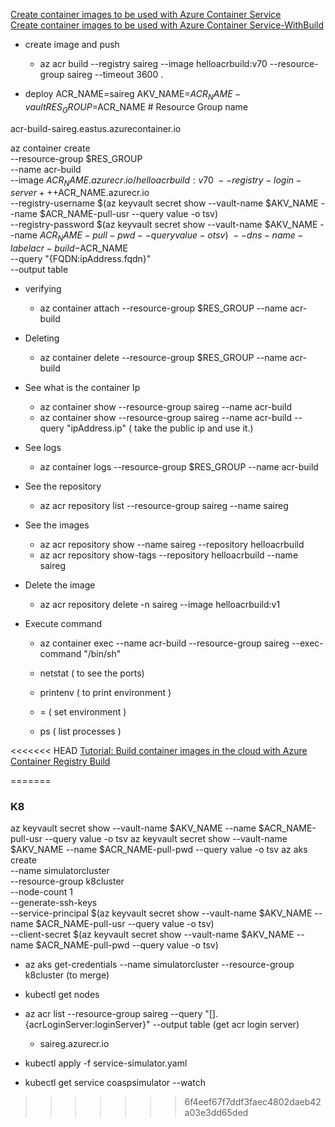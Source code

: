 [Create container images to be used with Azure Container Service](https://docs.microsoft.com/en-us/azure/container-service/kubernetes/container-service-tutorial-kubernetes-prepare-app)  
[Create container images to be used with Azure Container Service-WithBuild](https://docs.microsoft.com/en-us/azure/container-registry/container-registry-tutorial-quick-build)

* create image and push
    *   az acr build --registry saireg --image helloacrbuild:v70 --resource-group saireg --timeout 3600 .

* deploy
ACR_NAME=saireg
AKV_NAME=$ACR_NAME-vault
RES_GROUP=$ACR_NAME # Resource Group name

acr-build-saireg.eastus.azurecontainer.io

az container create \
    --resource-group $RES_GROUP \
    --name acr-build \
    --image $ACR_NAME.azurecr.io/helloacrbuild:v70 \
    --registry-login-server +++$ACR_NAME.azurecr.io \
    --registry-username $(az keyvault secret show --vault-name $AKV_NAME --name $ACR_NAME-pull-usr --query value -o tsv) \
    --registry-password $(az keyvault secret show --vault-name $AKV_NAME --name $ACR_NAME-pull-pwd --query value -o tsv) \
    --dns-name-label acr-build-$ACR_NAME \
    --query "{FQDN:ipAddress.fqdn}" \
    --output table

* verifying
    * az container attach --resource-group $RES_GROUP --name acr-build

* Deleting
    * az container delete --resource-group $RES_GROUP --name acr-build

* See what is the container Ip
    * az container show --resource-group saireg --name acr-build
    * az container show --resource-group saireg --name acr-build --query "ipAddress.ip"  ( take the public ip and use it.)

* See logs
    * az container logs --resource-group $RES_GROUP --name acr-build

* See the repository
    * az acr repository list --resource-group saireg --name saireg
* See the images
    * az acr repository  show --name saireg --repository helloacrbuild  
    * az acr repository  show-tags --repository helloacrbuild --name saireg
* Delete the image
    * az acr repository delete -n saireg --image helloacrbuild:v1
* Execute command
    * az container exec  --name acr-build --resource-group saireg --exec-command "/bin/sh"
    
    * netstat   ( to see the ports)
    * printenv  ( to print environment )
    * <name>=<value> ( set environment )
    * ps  ( list processes )
     
<<<<<<< HEAD
[Tutorial: Build container images in the cloud with Azure Container Registry Build](https://docs.microsoft.com/en-us/azure/container-registry/container-registry-tutorial-quick-build)
    
=======

### K8

az keyvault secret show --vault-name $AKV_NAME --name $ACR_NAME-pull-usr --query value -o tsv
az keyvault secret show --vault-name $AKV_NAME --name $ACR_NAME-pull-pwd --query value -o tsv
az aks create \
    --name simulatorcluster \
    --resource-group k8cluster \
    --node-count 1 \
    --generate-ssh-keys \
    --service-principal $(az keyvault secret show --vault-name $AKV_NAME --name $ACR_NAME-pull-usr --query value -o tsv) \
    --client-secret $(az keyvault secret show --vault-name $AKV_NAME --name $ACR_NAME-pull-pwd --query value -o tsv)


* az aks get-credentials --name simulatorcluster --resource-group k8cluster    (to merge)
* kubectl get nodes

* az acr list --resource-group saireg --query "[].{acrLoginServer:loginServer}" --output table (get acr login server)
    * saireg.azurecr.io
* kubectl apply -f service-simulator.yaml
* kubectl get service coaspsimulator --watch
>>>>>>> 6f4eef67f7ddf3faec4802daeb42a03e3dd65ded
